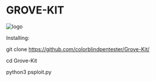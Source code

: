 # GROVE-KIT

![logo](https://avartik.ru/upload/000/u6/4/f/65872624.jpg)

Installing:

git clone https://github.com/colorblindpentester/Grove-Kit/

cd Grove-Kit

python3 psploit.py
